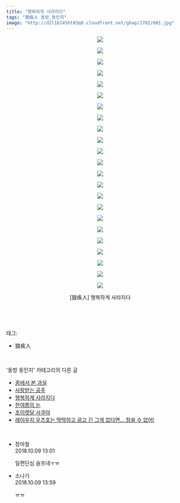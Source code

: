 ```yaml
---
title: "행복하게 사라지다"
tags: "狼疾人 동방_동인지"
image: "http://d2l1b145ht03q6.cloudfront.net/ghap/2702/001.jpg"
---
```

<div class="article">
<p style="text-align: center; clear: none; float: none;"><img src="{{ site.imgserver1 }}/ghap/2702/001.jpg"/></p>
<p style="text-align: center; clear: none; float: none;"><img src="{{ site.imgserver1 }}/ghap/2702/002.jpg"/></p>
<p style="text-align: center; clear: none; float: none;"><img src="{{ site.imgserver1 }}/ghap/2702/003.jpg"/></p>
<p style="text-align: center; clear: none; float: none;"><img src="{{ site.imgserver1 }}/ghap/2702/004.jpg"/></p>
<p style="text-align: center; clear: none; float: none;"><img src="{{ site.imgserver1 }}/ghap/2702/005.jpg"/></p>
<p style="text-align: center; clear: none; float: none;"><img src="{{ site.imgserver1 }}/ghap/2702/006.jpg"/></p>
<p style="text-align: center; clear: none; float: none;"><img src="{{ site.imgserver1 }}/ghap/2702/007.jpg"/></p>
<p style="text-align: center; clear: none; float: none;"><img src="{{ site.imgserver1 }}/ghap/2702/008.jpg"/></p>
<p style="text-align: center; clear: none; float: none;"><img src="{{ site.imgserver1 }}/ghap/2702/009.jpg"/></p>
<p style="text-align: center; clear: none; float: none;"><img src="{{ site.imgserver1 }}/ghap/2702/010.jpg"/></p>
<p style="text-align: center; clear: none; float: none;"><img src="{{ site.imgserver1 }}/ghap/2702/011.jpg"/></p>
<p style="text-align: center; clear: none; float: none;"><img src="{{ site.imgserver1 }}/ghap/2702/012.jpg"/></p>
<p style="text-align: center; clear: none; float: none;"><img src="{{ site.imgserver1 }}/ghap/2702/013.jpg"/></p>
<p style="text-align: center; clear: none; float: none;"><img src="{{ site.imgserver1 }}/ghap/2702/014.jpg"/></p>
<p style="text-align: center; clear: none; float: none;"><img src="{{ site.imgserver1 }}/ghap/2702/015.jpg"/></p>
<p style="text-align: center; clear: none; float: none;"><img src="{{ site.imgserver1 }}/ghap/2702/016.jpg"/></p>
<p style="text-align: center; clear: none; float: none;"><img src="{{ site.imgserver1 }}/ghap/2702/017.jpg"/></p>
<p style="text-align: center; clear: none; float: none;"><img src="{{ site.imgserver1 }}/ghap/2702/018.jpg"/></p>
<p style="text-align: center; clear: none; float: none;"><img src="{{ site.imgserver1 }}/ghap/2702/019.jpg"/></p>
<p style="text-align: center; clear: none; float: none;"><img src="{{ site.imgserver1 }}/ghap/2702/020.jpg"/></p>
<p style="text-align: center; clear: none; float: none;"><img src="{{ site.imgserver1 }}/ghap/2702/021.jpg"/></p>
<p style="text-align: center; clear: none; float: none;"><img src="{{ site.imgserver1 }}/ghap/2702/022.jpg"/></p>
<p style="text-align: center; clear: none; float: none;"><img src="{{ site.imgserver1 }}/ghap/2702/023.jpg"/></p>
<p style="text-align: center; clear: none; float: none;">[狼疾人] 행복하게 사라지다</p>
<p><br/></p>
</div><br/>
<div class="tagTrail">
<p>태그: </p>
<ul>
<li>狼疾人</li>
</ul>
</div><br/>
<div class="another">
<p>'동방 동인지' 카테고리의 다른 글</p>
<ul>
<li><a href="/ghap_2704">꿈에서 본 과실</a></li>
<li><a href="/ghap_2703">사랑받는 공주</a></li>
<li><a href="/ghap_2702">행복하게 사라지다</a></li>
<li><a href="/ghap_2701">한여름의 눈</a></li>
<li><a href="/ghap_2700">초이렛달 사쿠야</a></li>
<li><a href="/ghap_2698">레이우지 우츠호는 딱딱하고 굵고 긴 그게 없다면... 참을 수 없어!</a></li>
</ul>
</div><br/>
<div class="cb_module cb_fluid">
<div class="cb_wrt cb_profile">
<div class="comment">
<ul>
<li class="cb_thumb_off" id="comment15349621">
<div class="cb_comment_area">
<div class="cb_info_area">
<div class="cb_section">
<span class="cb_nick_name">장마철</span>
</div>
<div class="cb_section">
<span class="cb_date">2018.10.09 13:01 </span>
</div>
</div>
<div class="cb_dsc_comment">
<p class="cb_dsc">
											일편단심 슬프네ㅜㅠ
										</p>
</div>
</div></li>
<li class="cb_thumb_off" id="comment15349664">
<div class="cb_comment_area">
<div class="cb_info_area">
<div class="cb_section">
<span class="cb_nick_name">소나기</span>
</div>
<div class="cb_section">
<span class="cb_date">2018.10.09 13:59 </span>
</div>
</div>
<div class="cb_dsc_comment">
<p class="cb_dsc">
											ㅠㅠ
										</p>
</div>
</div></li>
</ul>
</div>
</div><!-- commentList close -->
</div><br/>
